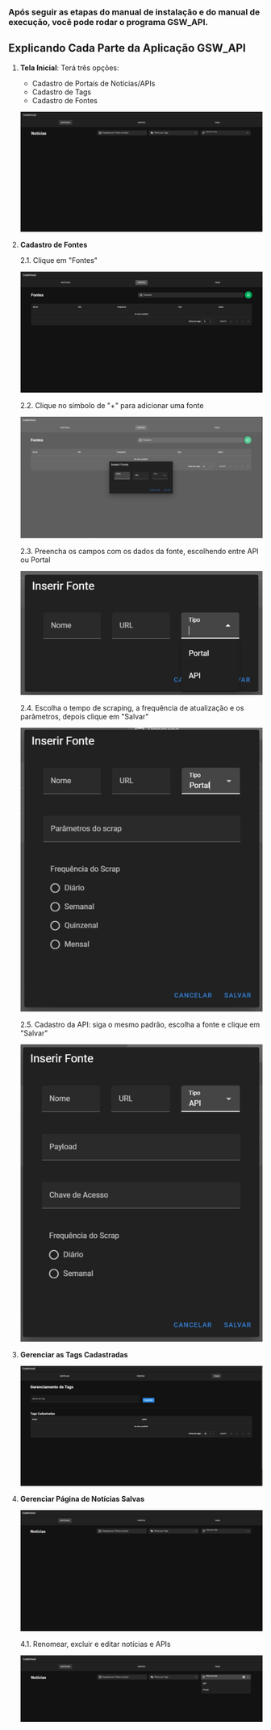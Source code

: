 ### Após seguir as etapas do manual de instalação e do manual de execução, você pode rodar o programa GSW_API.

## Explicando Cada Parte da Aplicação GSW_API

1. **Tela Inicial**: Terá três opções:
    - Cadastro de Portais de Notícias/APIs
    - Cadastro de Tags
    - Cadastro de Fontes

    ![Tela Inicial](IMAGENS/001.TELA-INICIAL-GSW.jpg)

2. **Cadastro de Fontes**

    2.1. Clique em "Fontes"
    
    ![Cadastro de Fonte - Passo 1](IMAGENS/001-CADASTRO-DE-FONTE.jpg)

    2.2. Clique no símbolo de "+" para adicionar uma fonte
    
    ![Símbolo +](IMAGENS/002.FONTE-GSW.jpg)

    2.3. Preencha os campos com os dados da fonte, escolhendo entre API ou Portal
    
    ![Preenchimento dos Dados](IMAGENS/003.FONTE-GSW-API.jpg)

    2.4. Escolha o tempo de scraping, a frequência de atualização e os parâmetros, depois clique em "Salvar"
    
    ![Configuração de Scraping](IMAGENS/004.freq-portal-gsw.jpg)

    2.5. Cadastro da API: siga o mesmo padrão, escolha a fonte e clique em "Salvar"
    
    ![Cadastro da API](IMAGENS/005.chave-de-acesso-fontes.jpg)

3. **Gerenciar as Tags Cadastradas**
    
    ![Gerenciamento de Tags](IMAGENS/001.GERENCIAMENTO-TAG.jpg)

4. **Gerenciar Página de Notícias Salvas**
    
    ![Página de Notícias](IMAGENS/001.PAGINA-NOTICIA.jpg)

    4.1. Renomear, excluir e editar notícias e APIs
    
    ![Edição de Notícias](IMAGENS/002.PAGINA.NOTICIA.jpg)
